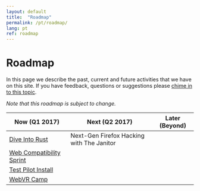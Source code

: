 ```yaml
---
layout: default
title:  "Roadmap"
permalink: /pt/roadmap/
lang: pt
ref: roadmap
---
```


# Roadmap

In this page we describe the past, current and future activities that we have on this site. If you have feedback, questions or suggestions please [chime in to this topic](https://discourse.mozilla-community.org/t/activate-mozilla-roadmap/10068).

*Note that this roadmap is subject to change.*

| Now (Q1 2017)  | Next (Q2 2017)   | Later (Beyond) |
| --- | --- | --- |
| [Dive Into Rust](/rust-hack/) | Next-Gen Firefox Hacking with The Janitor |     |
| [Web Compatibility Sprint](/pt/webcompat-sprint/) |     |     |
| [Test Pilot Install](/pt/test-pilot/) |     |     |
| [WebVR Camp](/pt/webvr-camp/) |     |     |
